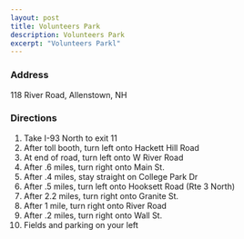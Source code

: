 ```yaml
---
layout: post
title: Volunteers Park
description: Volunteers Park
excerpt: "Volunteers Parkl"
---
```

### Address
118 River Road, Allenstown, NH

### Directions
1. Take I-93 North to exit 11
2. After toll booth, turn left onto Hackett Hill Road
3. At end of road, turn left onto W River Road
4. After .6 miles, turn right onto Main St.
5. After .4 miles, stay straight on College Park Dr
6. After .5 miles, turn left onto Hooksett Road (Rte 3 North)
7. After 2.2 miles, turn right onto Granite St.
8. After 1 mile, turn right onto River Road
9. After .2 miles, turn right onto Wall St.
10. Fields and parking on your left
